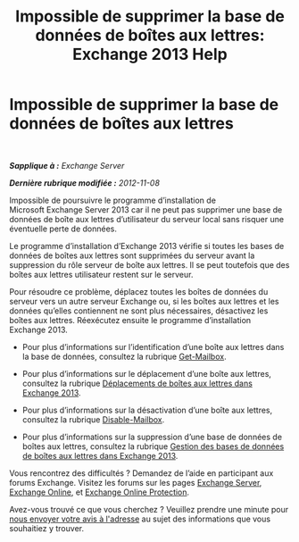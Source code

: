 ﻿---
title: 'Impossible de supprimer la base de données de boîtes aux lettres: Exchange 2013 Help'
TOCTitle: Impossible de supprimer la base de données de boîtes aux lettres
ms:assetid: 5881e4c0-c2e2-48db-84b4-7f9ce3cf46a7
ms:mtpsurl: https://technet.microsoft.com/fr-fr/library/ms.exch.setupreadiness.unwillingtoremovemailboxdatabase(v=EXCHG.150)
ms:contentKeyID: 50478141
ms.date: 04/24/2018
mtps_version: v=EXCHG.150
ms.translationtype: HT
---

# Impossible de supprimer la base de données de boîtes aux lettres

 

_**Sapplique à :** Exchange Server_

_**Dernière rubrique modifiée :** 2012-11-08_

Impossible de poursuivre le programme d’installation de Microsoft Exchange Server 2013 car il ne peut pas supprimer une base de données de boîte aux lettres d’utilisateur du serveur local sans risquer une éventuelle perte de données.

Le programme d’installation d’Exchange 2013 vérifie si toutes les bases de données de boîtes aux lettres sont supprimées du serveur avant la suppression du rôle serveur de boîte aux lettres. Il se peut toutefois que des boîtes aux lettres utilisateur restent sur le serveur.

Pour résoudre ce problème, déplacez toutes les boîtes de données du serveur vers un autre serveur Exchange ou, si les boîtes aux lettres et les données qu’elles contiennent ne sont plus nécessaires, désactivez les boîtes aux lettres. Réexécutez ensuite le programme d’installation Exchange 2013.

  - Pour plus d’informations sur l’identification d’une boîte aux lettres dans la base de données, consultez la rubrique [Get-Mailbox](https://technet.microsoft.com/fr-fr/library/bb123685\(v=exchg.150\)).

  - Pour plus d’informations sur le déplacement d’une boîte aux lettres, consultez la rubrique [Déplacements de boîtes aux lettres dans Exchange 2013](mailbox-moves-in-exchange-2013-exchange-2013-help.md).

  - Pour plus d’informations sur la désactivation d’une boîte aux lettres, consultez la rubrique [Disable-Mailbox](https://technet.microsoft.com/fr-fr/library/aa997210\(v=exchg.150\)).

  - Pour plus d’informations sur la suppression d’une base de données de boîtes aux lettres, consultez la rubrique [Gestion des bases de données de boîtes aux lettres dans Exchange 2013](manage-mailbox-databases-in-exchange-2013-exchange-2013-help.md).

Vous rencontrez des difficultés ? Demandez de l’aide en participant aux forums Exchange. Visitez les forums sur les pages [Exchange Server](https://go.microsoft.com/fwlink/p/?linkid=60612), [Exchange Online](https://go.microsoft.com/fwlink/p/?linkid=267542), et [Exchange Online Protection](https://go.microsoft.com/fwlink/p/?linkid=285351).

Avez-vous trouvé ce que vous cherchez ? Veuillez prendre une minute pour [nous envoyer votre avis à l'adresse](mailto:exsetuphelpfeedback@microsoft.com?subject=exchange%202013%20setup%20help%20feedback) au sujet des informations que vous souhaitiez y trouver.


